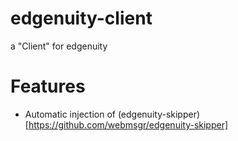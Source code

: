 # edgenuity-client
a "Client" for edgenuity

# Features
* Automatic injection of (edgenuity-skipper)[https://github.com/webmsgr/edgenuity-skipper]
